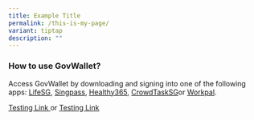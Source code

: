 ```yaml
---
title: Example Title
permalink: /this-is-my-page/
variant: tiptap
description: ""
---
```

<h3>How to use GovWallet?</h3>
<p>Access GovWallet by downloading and signing into one of the following
apps: <a href="/products-and-services/for-citizens/digital-services/lifesg/" rel="noopener noreferrer nofollow" target="_blank">LifeSG</a>,
<a href="/products-and-services/for-citizens/digital-services/singpass/" rel="noopener noreferrer nofollow" target="_blank">Singpass</a>, <a href="/products-and-services/for-citizens/health/" rel="noopener noreferrer nofollow" target="_blank">Healthy365</a>,
<a href="/products-and-services/for-citizens/crowdsourcing/crowdtasksg/" rel="noopener noreferrer nofollow" target="_blank">CrowdTaskSG</a>or <a href="https://docs.developer.tech.gov.sg/docs?product=Workpal" rel="noopener noreferrer nofollow" target="_blank">Workpal</a>.</p>
<p></p>
<p><a href="https://staging-lite.d342u3b1x4rrb6.amplifyapp.com/404.html" rel="noopener noreferrer nofollow" target="_blank">Testing Link </a> or
<a href="https://staging-lite.d342u3b1x4rrb6.amplifyapp.com/404.html" rel="noopener noreferrer nofollow" target="_blank">Testing Link</a>
</p>
<h4></h4>
<p></p>